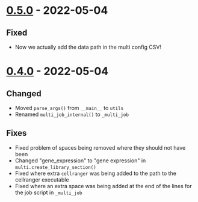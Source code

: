 # [0.5.0] - 2022-05-04

## Fixed

- Now we actually add the data path in the multi config CSV!

# [0.4.0] - 2022-05-04

## Changed

- Moved `parse_args()` from `__main__` to `utils`
- Renamed `multi_job_internal()` to `_multi_job`

## Fixes

- Fixed problem of spaces being removed where they should not have been
- Changed "gene_expression" to "gene expression" in `multi.create_library_section()`
- Fixed where extra `cellranger` was being added to the path to the cellranger executable
- Fixed where an extra space was being added at the end of the lines for the job script in `_multi_job`

[0.5.0]: https://github.com/milescsmith/cellranger-scripts/releases/tag/0.4.0...0.5.0
[0.4.0]: https://github.com/milescsmith/cellranger-scripts/releases/tag/0.3.0...0.4.0
[0.3.0]: https://github.com/milescsmith/cellranger-scripts/releases/tag/0.3.0